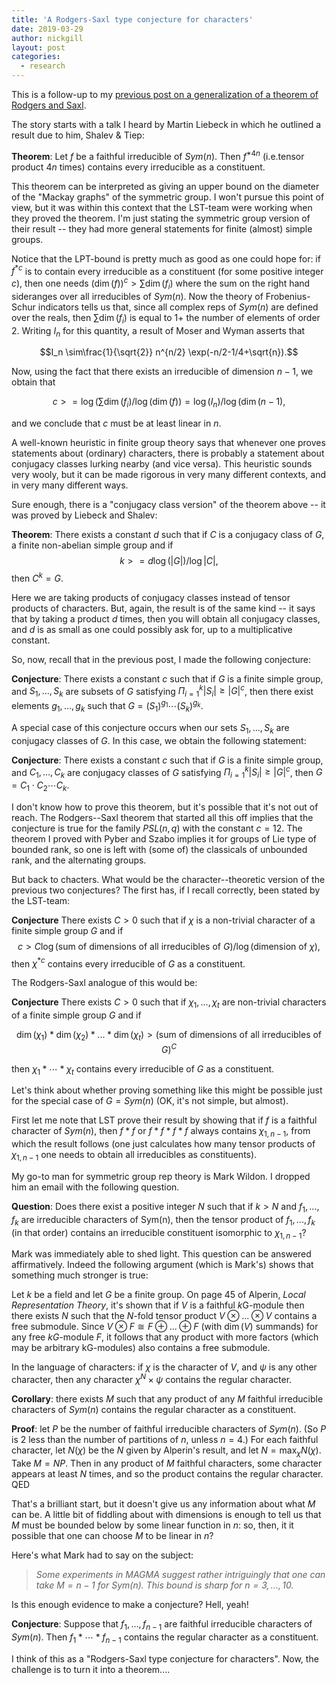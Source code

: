 ```yaml
---
title: 'A Rodgers-Saxl type conjecture for characters'
date: 2019-03-29
author: nickgill
layout: post
categories:
  - research
---
```


<script type="text/x-mathjax-config">
    MathJax.Hub.Config({
      tex2jax: {
        skipTags: ['script', 'noscript', 'style', 'textarea', 'pre'],
        inlineMath: [['$','$']]
      }
    });
  </script>
  <script src="https://cdn.mathjax.org/mathjax/latest/MathJax.js?config=TeX-AMS-MML_HTMLorMML" type="text/javascript"></script>


This is a follow-up to my <a href = "https://nickpgill.github.io/a-rodgers-saxl-theorem">previous post on a generalization of a theorem of Rodgers and Saxl</a>.

 
The story starts with a talk I heard by Martin Liebeck in which he outlined a result due to him, Shalev & Tiep:

**Theorem**: Let $f$ be a faithful irreducible of $Sym(n)$. Then $f^{*4n}$ (i.e.tensor product $4n$ times) contains every irreducible as a constituent.

This theorem can be interpreted as giving an upper bound on the diameter of the "Mackay graphs" of the symmetric group. I won't pursue this point of view, but it was within this context that the LST-team were working when they proved the theorem. I'm just stating the symmetric group version of their result -- they had more general statements for finite (almost) simple groups.

Notice that the LPT-bound is pretty much as good as one could hope for: if $f^{*c}$ is to contain every irreducible as a constituent (for some positive integer $c$), then one needs $(\dim(f))^c > \sum \dim(f_i)$ where the sum on the right hand sideranges over all irreducibles of $Sym(n)$. Now the theory of Frobenius-Schur indicators tells us that, since all complex reps of $Sym(n)$ are defined over the reals, then $\sum \dim(f_i)$ is equal to 1+ the number of elements of order $2$. Writing $I_n$ for this quantity, a result of Moser and Wyman asserts that

$$I_n \sim\frac{1}{\sqrt{2}} n^{n/2} \exp(-n/2-1/4+\sqrt{n}).$$

Now, using the fact that there exists an irreducible of dimension $n-1$, we obtain that

$$ c>= \log (\sum \dim(f_i)/ \log(\dim(f)) = \log (I_n)/ \log (\dim(n-1),$$

and we conclude that $c$ must be at least linear in $n$.

A well-known heuristic in finite group theory says that whenever one proves statements about (ordinary) characters, there is probably a statement about conjugacy classes lurking nearby (and vice versa). This heuristic sounds very wooly, but it can be made rigorous in very many different contexts, and in very many different ways.

Sure enough, there is a "conjugacy class version" of the theorem above -- it was proved by Liebeck and Shalev:

**Theorem**: There exists a constant $d$ such that if $C$ is a conjugacy class of $G$, a finite non-abelian simple group and if
$$k >= d \log(|G|)/ \log|C|,$$
then $C^k = G$.

Here we are taking products of conjugacy classes instead of tensor products of characters. But, again, the result is of the same kind -- it says that by taking a product $d$ times, then you will obtain all conjugacy classes, and $d$ is as small as one could possibly ask for, up to a multiplicative constant.

So, now, recall that in the previous post, I made the following conjecture: 

**Conjecture**: There exists a constant $c$ such that if $G$ is a finite simple group, and $S_1,\dots, S_k$ are  subsets of $G$ satisfying 
$\Pi_{i=1}^k|S_i|\geq|G|^c$, then there exist elements $g_1,\dots, g_k$ such that $G=(S_1)^{g_1}\cdots (S_k)^{g_k}$.

A special case of this conjecture occurs when our sets $S_1,\dots, S_k$ are conjugacy classes of $G$. In this case, we obtain the following statement:

**Conjecture**: There exists a constant $c$ such that if $G$ is a finite simple group, and $C_1,\dots, C_k$ are conjugacy classes of $G$ satisfying 
$\Pi_{i=1}^k|S_i|\geq|G|^c$, then $G=C_1\cdot C_2\cdots C_k$.

I don't know how to prove this theorem, but it's possible that it's not out of reach. The Rodgers--Saxl theorem that started all this off implies that the conjecture is true for the family $PSL(n,q)$ with the constant $c=12$. The theorem I proved with Pyber and Szabo implies it for groups of Lie type of bounded rank, so one is left with (some of) the classicals of unbounded rank, and the alternating groups.

But back to chacters. What would be the character--theoretic version of the previous two conjectures? The first has, if I recall correctly, been stated by the LST-team:

**Conjecture** There exists $C>0$ such that if $\chi$ is a non-trivial character of a finite simple group $G$ and if
$$c>C \log(\textrm{sum of dimensions of all irreducibles of }G)/ \log(\textrm{dimension of }\chi),$$ 
then $\chi^{*c}$ contains every irreducible of $G$ as a constituent.

The Rodgers-Saxl analogue of this would be:

**Conjecture** There exists $C>0$ such that if $\chi_1,..., \chi_t$ are non-trivial characters of a finite simple group $G$ and if

$$\dim(\chi_1)*\dim(\chi_2)*...*\dim(\chi_t) > (\textrm{sum of dimensions of all irreducibles of }G)^C$$

then $\chi_{1}*\cdots *\chi_{t}$ contains every irreducible of $G$ as a constituent.

Let's think about whether proving something like this might be possible just for the special case of $G=Sym(n)$ (OK, it's not simple, but almost).

First let me note that LST prove their result by showing that if $f$ is a faithful character of $Sym(n)$, then $f * f$ or $f *f *f *f$ always contains $\chi_{1,n-1}$, from which the result follows (one just calculates how many tensor products of $\chi_{1,n-1}$ one needs to obtain all irreducibles as constituents).

My go-to man for symmetric group rep theory is Mark Wildon. I dropped him an email with the following question.

**Question**: Does there exist a positive integer $N$ such that if $k> N$ and $f_1, ..., f_k$ are irreducible characters of Sym(n), then the tensor product of $f_1,..., f_k$ (in that order) contains an irreducible constituent isomorphic to $\chi_{1,n-1}$? 

Mark was immediately able to shed light. This question can be answered affirmatively. Indeed the following argument (which is Mark's) shows that something much stronger is true:

Let $k$ be a field and let $G$ be a finite group. On page 45 of Alperin, *Local Representation Theory*, it's shown that if $V$ is a faithful $k$G-module then there exists $N$ such that the $N$-fold tensor product $V \otimes ... \otimes V$ contains a free submodule. Since $V \otimes F \cong F \oplus ... \oplus F$ (with $\dim(V)$ summands) for any free $kG$-module $F$, it follows that any product with more factors (which may be arbitrary kG-modules) also contains a free submodule.

In the language of characters: if $\chi$ is the character of $V$, and $\psi$ is any other character, then any character $\chi^N \times \psi$ contains the regular character.

**Corollary**: there exists $M$ such that any product of any $M$ faithful irreducible characters of $Sym(n)$ contains the regular character as a constituent.

**Proof**: let $P$ be the number of faithful irreducible characters of $Sym(n)$. (So $P$ is 2 less than the number of partitions of $n$, unless $n = 4$.) For each faithful character, let $N(\chi)$ be the $N$ given by Alperin's result, and let $N = \max_\chi N(\chi)$. Take $M = NP$. Then in any product of $M$ faithful characters, some character appears at least $N$ times, and so the product contains the regular character. QED

That's a brilliant start, but it doesn't give us any information about what $M$ can be. A little bit of fiddling about with dimensions is enough to tell us that $M$ must be bounded below by some linear function in $n$: so, then, it it possible that one can choose $M$ to be linear in $n$?

Here's what Mark had to say on the subject:

> *Some experiments in MAGMA suggest rather intriguingly that one can take 
> $M = n - 1$ for $Sym(n)$. This bound is sharp for $n = 3,\dots, 10$.*

Is this enough evidence to make a conjecture? Hell, yeah!

**Conjecture**: Suppose that $f_1,\dots, f_{n-1}$ are faithful irreducible characters of $Sym(n)$. Then $f_1* \cdots* f_{n-1}$  contains the regular character as a constituent.

I think of this as a "Rodgers-Saxl type conjecture for characters". Now, the challenge is to turn it into a theorem....

